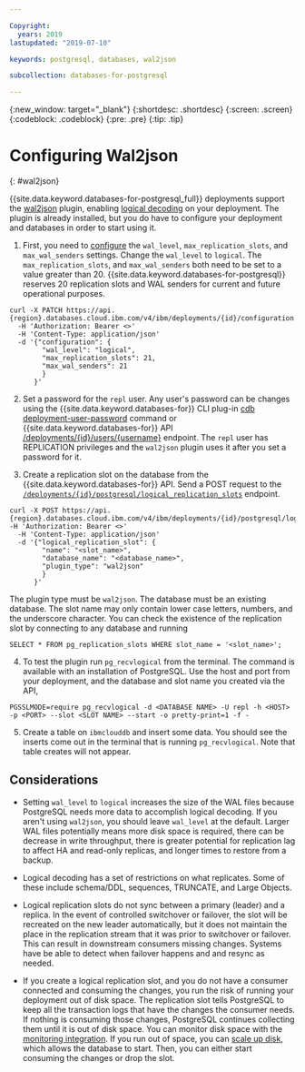 ```yaml
---

Copyright:
  years: 2019
lastupdated: "2019-07-10"

keywords: postgresql, databases, wal2json

subcollection: databases-for-postgresql

---
```


{:new_window: target="_blank"}
{:shortdesc: .shortdesc}
{:screen: .screen}
{:codeblock: .codeblock}
{:pre: .pre}
{:tip: .tip}

# Configuring Wal2json
{: #wal2json}

{{site.data.keyword.databases-for-postgresql_full}} deployments support the [wal2json](https://github.com/eulerto/wal2json) plugin, enabling [logical decoding](https://www.postgresql.org/docs/current/logicaldecoding-explanation.html) on your deployment. The plugin is already installed, but you do have to configure your deployment and databases in order to start using it.

1. First, you need to [configure](/docs/services/databases-for-postgresql?topic=databases-for-postgresql-changing-configuration) the `wal_level`, `max_replication_slots`, and `max_wal_senders` settings. Change the `wal_level` to `logical`. The `max_replication_slots`, and `max_wal_senders` both need to be set to a value greater than 20. {{site.data.keyword.databases-for-postgresql}} reserves 20 replication slots and WAL senders for current and future operational purposes.
```
curl -X PATCH https://api.{region}.databases.cloud.ibm.com/v4/ibm/deployments/{id}/configuration 
  -H 'Authorization: Bearer <>'
  -H 'Content-Type: application/json'
  -d '{"configuration": {
        "wal_level": "logical",
        "max_replication_slots": 21,
        "max_wal_senders": 21
        }
      }'
```

2. Set a password for the `repl` user. Any user's password can be changes using the {{site.data.keyword.databases-for}} CLI plug-in [cdb deployment-user-password](/docs/databases-cli-plugin?topic=cloud-databases-cli-cdb-reference#deployment-user-password) command or {{site.data.keyword.databases-for}} API [/deployments/{id}/users/{username}](https://cloud.ibm.com/apidocs/cloud-databases-api#set-database-level-user-s-password) endpoint. The `repl` user has REPLICATION privileges and the `wal2json` plugin uses it after you set a password for it.

3. Create a replication slot on the database from the {{site.data.keyword.databases-for}} API. Send a POST request to the [`/deployments/{id}/postgresql/logical_replication_slots`](https://cloud.ibm.com/apidocs/cloud-databases-api#create-a-new-logical-replication-slot) endpoint.
```
curl -X POST https://api.{region}.databases.cloud.ibm.com/v4/ibm/deployments/{id}/postgresql/logical_replication_slots   -H 'Authorization: Bearer <>'
  -H 'Content-Type: application/json' 
  -d '{"logical_replication_slot": {
        "name": "<slot_name>",
        "database_name": "<database_name>",
        "plugin_type": "wal2json"
        }
      }'
```
The plugin type must be `wal2json`. The database must be an existing database. The slot name may only contain lower case letters, numbers, and the underscore character. You can check the existence of the replication slot by connecting to any database and running 
```
SELECT * FROM pg_replication_slots WHERE slot_name = '<slot_name>';
```

4. To test the plugin run `pg_recvlogical` from the terminal. The command is available with an installation of PostgreSQL. Use the host and port from your deployment, and the database and slot name you created via the API,
```
PGSSLMODE=require pg_recvlogical -d <DATABASE NAME> -U repl -h <HOST> -p <PORT> --slot <SLOT NAME> --start -o pretty-print=1 -f -
```

5. Create a table on `ibmclouddb` and insert some data. You should see the inserts come out in the terminal that is running `pg_recvlogical`. Note that table creates will not appear.

## Considerations

- Setting `wal_level` to `logical` increases the size of the WAL files because PostgreSQL needs more data to accomplish logical decoding. If you aren't using `wal2json`, you should leave `wal_level` at the default. Larger WAL files potentially means more disk space is required, there can be decrease in write throughput, there is greater potential for replication lag to affect HA and read-only replicas, and longer times to restore from a backup.
    
- Logical decoding has a set of restrictions on what replicates. Some of these include schema/DDL, sequences, TRUNCATE, and Large Objects.

- Logical replication slots do not sync between a primary (leader) and a replica. In the event of controlled switchover or failover, the slot will be recreated on the new leader automatically, but it does not maintain the place in the replication stream that it was prior to switchover or failover. This can result in downstream consumers missing changes. Systems have be able to detect when failover happens and and resync as needed.

- If you create a logical replication slot, and you do not have a consumer connected and consuming the changes, you run the risk of running your deployment out of disk space. The replication slot tells PostgreSQL to keep all the transaction logs that have the changes the consumer needs. If nothing is consuming those changes, PostgreSQL continues collecting them until it is out of disk space. You can monitor disk space with the [monitoring integration](/docs/services/databases-for-postgresql?topic=cloud-databases-monitoring). If you run out of space, you can [scale up disk](/docs/services/databases-for-postgresql?topic=databases-for-postgresql-resources-scaling), which allows the database to start. Then, you can either start consuming the changes or drop the slot.